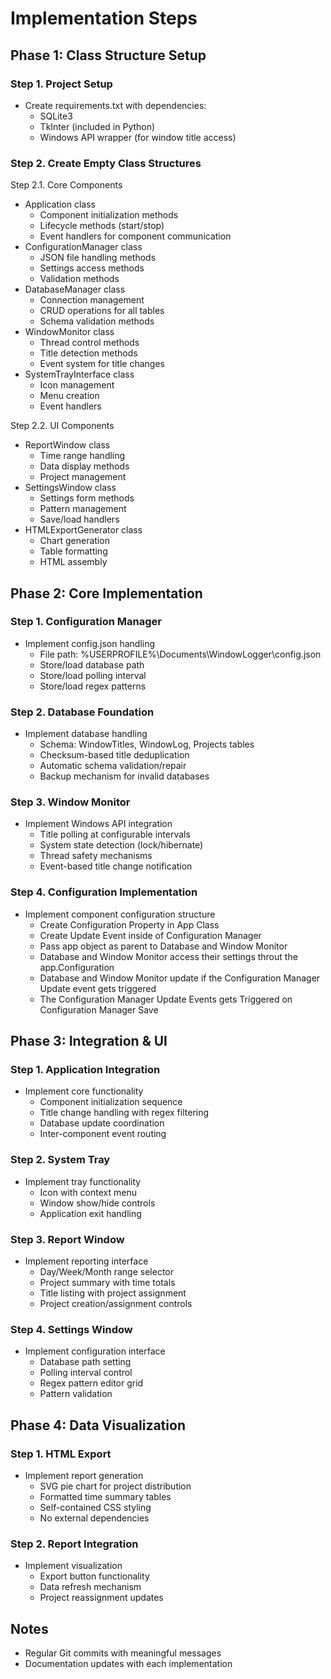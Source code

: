 # Implementation Steps

## Phase 1: Class Structure Setup

### Step 1. Project Setup
- Create requirements.txt with dependencies:
  - SQLite3
  - TkInter (included in Python)
  - Windows API wrapper (for window title access)

### Step 2. Create Empty Class Structures
Step 2.1. Core Components
   - Application class
     - Component initialization methods
     - Lifecycle methods (start/stop)
     - Event handlers for component communication
   - ConfigurationManager class
     - JSON file handling methods
     - Settings access methods
     - Validation methods
   - DatabaseManager class
     - Connection management
     - CRUD operations for all tables
     - Schema validation methods
   - WindowMonitor class
     - Thread control methods
     - Title detection methods
     - Event system for title changes
   - SystemTrayInterface class
     - Icon management
     - Menu creation
     - Event handlers

Step 2.2. UI Components
   - ReportWindow class
     - Time range handling
     - Data display methods
     - Project management
   - SettingsWindow class
     - Settings form methods
     - Pattern management
     - Save/load handlers
   - HTMLExportGenerator class
     - Chart generation
     - Table formatting
     - HTML assembly

## Phase 2: Core Implementation

### Step 1. Configuration Manager
- Implement config.json handling
  - File path: %USERPROFILE%\Documents\WindowLogger\config.json
  - Store/load database path
  - Store/load polling interval
  - Store/load regex patterns

### Step 2. Database Foundation
- Implement database handling
  - Schema: WindowTitles, WindowLog, Projects tables
  - Checksum-based title deduplication
  - Automatic schema validation/repair
  - Backup mechanism for invalid databases

### Step 3. Window Monitor
- Implement Windows API integration
  - Title polling at configurable intervals
  - System state detection (lock/hibernate)
  - Thread safety mechanisms
  - Event-based title change notification

### Step 4. Configuration Implementation
- Implement component configuration structure
  - Create Configuration Property in App Class
  - Create Update Event inside of Configuration Manager
  - Pass app object as parent to Database and Window Monitor
  - Database and Window Monitor access their settings throut the app.Configuration
  - Database and Window Monitor update if the Configuration Manager Update event gets triggered
  - The Configuration Manager Update Events gets Triggered on Configuration Manager Save

## Phase 3: Integration & UI

### Step 1. Application Integration
- Implement core functionality
  - Component initialization sequence
  - Title change handling with regex filtering
  - Database update coordination
  - Inter-component event routing

### Step 2. System Tray
- Implement tray functionality
  - Icon with context menu
  - Window show/hide controls
  - Application exit handling

### Step 3. Report Window
- Implement reporting interface
  - Day/Week/Month range selector
  - Project summary with time totals
  - Title listing with project assignment
  - Project creation/assignment controls

### Step 4. Settings Window
- Implement configuration interface
  - Database path setting
  - Polling interval control
  - Regex pattern editor grid
  - Pattern validation

## Phase 4: Data Visualization

### Step 1. HTML Export
- Implement report generation
  - SVG pie chart for project distribution
  - Formatted time summary tables
  - Self-contained CSS styling
  - No external dependencies

### Step 2. Report Integration
- Implement visualization
  - Export button functionality
  - Data refresh mechanism
  - Project reassignment updates

## Notes
- Regular Git commits with meaningful messages
- Documentation updates with each implementation

